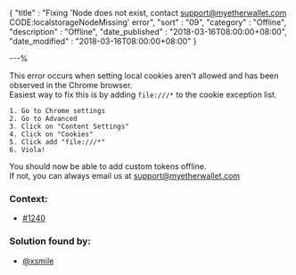{
"title"       : "Fixing 'Node does not exist, contact support@myetherwallet.com CODE:localstorageNodeMissing' error",
"sort"        : "09",
"category"    : "Offline",
"description" : "Offline",
"date_published" : "2018-03-16T08:00:00+08:00",
"date_modified"  : "2018-03-16T08:00:00+08:00"
}

---%

This error occurs when setting local cookies aren't allowed and has been observed in the Chrome browser.  
Easiest way to fix this is by adding `file:///*` to the cookie exception list.  
```
1. Go to Chrome settings
2. Go to Advanced
3. Click on "Content Settings"
4. Click on "Cookies"
5. Click add "file:///*"
6. Viola!
```  

You should now be able to add custom tokens offline.  
If not, you can always email us at [support@myetherwallet.com](mailto:support@myetherwallet.com)

### Context:  

* [#1240](https://github.com/kvhnuke/etherwallet/issues/1240)

### Solution found by:

* [@xsmile](https://github.com/xsmile)
